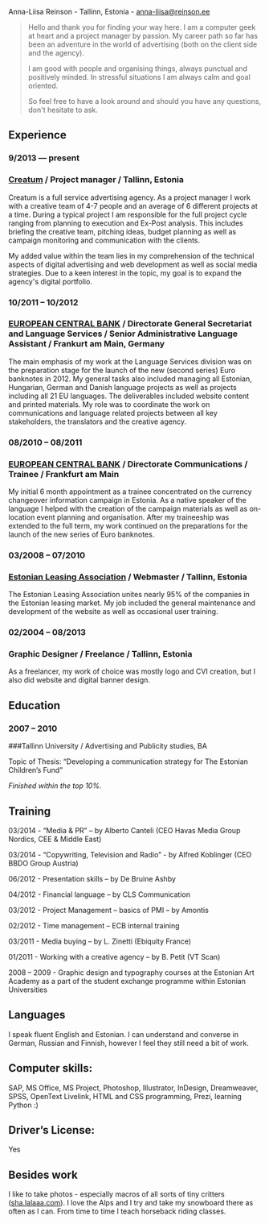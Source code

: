 Anna-Liisa Reinson - Tallinn, Estonia -
[anna-liisa@reinson.ee](mailto:anna-liisa@reinson.ee)


> Hello and thank you for finding your way here. I am a computer geek at heart and a project manager by passion. My career path so far has been an adventure in the world of advertising (both on the client side and the agency). 
>
> I am good with people and organising things, always punctual and positively minded. In stressful situations I am always calm and goal oriented.
>
> So feel free to have a look around and should you have any questions, don't hesitate to ask.

## Experience

### 9/2013 — present

### [Creatum](http://www.creatum.ee/en) / Project manager / Tallinn, Estonia

Creatum is a full service advertising agency. As a project manager I work with a creative team of 4-7 people and an average of 6 different projects at a time. During a typical project I am responsible for the full project cycle ranging from planning to execution and Ex-Post analysis. This includes briefing the creative team, pitching ideas, budget planning as well as campaign monitoring and communication with the clients.

My added value within the team lies in my comprehension of the technical aspects of digital advertising and web development as well as social media strategies. Due to a keen interest in the topic, my goal is to expand the agency's digital portfolio. 



### 10/2011 – 10/2012

### [EUROPEAN CENTRAL BANK](http://www.ecb.europa.eu) / Directorate General Secretariat and Language Services / Senior Administrative Language Assistant / Frankurt am Main, Germany

The main emphasis of my work at the Language Services division was on the preparation stage for the launch of the new (second series) Euro banknotes in 2012. My general tasks also included managing all Estonian, Hungarian, German and Danish language projects as well as projects including all 21 EU languages. The deliverables included website content and printed materials. My role was to coordinate the work on communications and language related projects between all key stakeholders, the translators and the creative agency.



### 08/2010 – 08/2011

### [EUROPEAN CENTRAL BANK](http://www.ecb.europa.eu) / Directorate Communications / Trainee / Frankfurt am Main

My initial 6 month appointment as a trainee concentrated on the currency changeover information campaign in Estonia. As a native speaker of the language I helped with the creation of the campaign materials as well as on-location event planning and organisation. After my traineeship was extended to the full term, my work continued on the preparations for the launch of the new series of Euro banknotes.


### 03/2008 – 07/2010

### [Estonian Leasing Association](http://liisingliit.ee/index.php?lang=eng) / Webmaster / Tallinn, Estonia

The Estonian Leasing Association unites nearly 95% of the companies in the Estonian leasing market. My job included the general maintenance and development of the website as well as occasional user training.

### 02/2004 – 08/2013

### Graphic Designer / Freelance / Tallinn, Estonia

As a freelancer, my work of choice was mostly logo and CVI creation, but I also did website and digital banner design.

## Education

### 2007 – 2010

###Tallinn University / Advertising and Publicity studies, BA

Topic of Thesis: “Developing a communication strategy for The Estonian Children’s Fund”

*Finished within the top 10%.*

## Training

03/2014 - “Media & PR” – by Alberto Canteli (CEO Havas Media Group Nordics, CEE & Middle East)

03/2014 - “Copywriting, Television and Radio” - by Alfred Koblinger (CEO BBDO Group Austria)

06/2012 - Presentation skills – by De Bruine Ashby

04/2012 - Financial language – by CLS Communication

03/2012 - Project Management – basics of PMI – by Amontis

02/2012 - Time management – ECB internal training

03/2011 - Media buying – by L. Zinetti (Ebiquity France)

01/2011 - Working with a creative agency – by B. Petit (VT Scan)

2008 – 2009 - Graphic design and typography courses at the Estonian Art Academy as a part of the student exchange programme within Estonian Universities


## Languages
I speak fluent English and Estonian. I can understand and converse in German, Russian and Finnish, however I feel they still need a bit of work.


## Computer skills:	

SAP, MS Office, MS Project, Photoshop, Illustrator, InDesign, Dreamweaver, SPSS, OpenText Livelink, HTML and CSS programming, Prezi, learning Python :)

## Driver’s License:	

Yes

## Besides work
I like to take photos - especially macros of all sorts of tiny critters  ([sha.lalaaa.com](http://sha.lalaaa.com	)). I love the Alps and I try and take my snowboard there as often as I can. From time to time I teach horseback riding classes.


